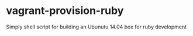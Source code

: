# vagrant-provision-ruby
Simply shell script for building an Ubunutu 14.04 box for ruby development
